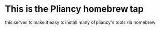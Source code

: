 # This is the Pliancy homebrew tap

this serves to make it easy to install many of pliancy's tools via homebrew
